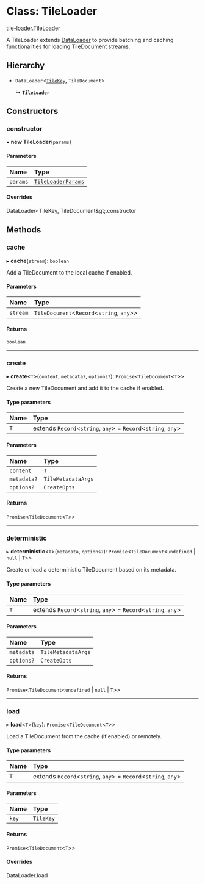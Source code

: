 # Class: TileLoader

[tile-loader](../modules/tile_loader.md).TileLoader

A TileLoader extends [DataLoader](https://github.com/graphql/dataloader) to provide batching and caching functionalities for loading TileDocument streams.

## Hierarchy

- `DataLoader`<[`TileKey`](../modules/tile_loader.md#tilekey), `TileDocument`\>

  ↳ **`TileLoader`**

## Constructors

### constructor

• **new TileLoader**(`params`)

#### Parameters

| Name | Type |
| :------ | :------ |
| `params` | [`TileLoaderParams`](../modules/tile_loader.md#tileloaderparams) |

#### Overrides

DataLoader&lt;TileKey, TileDocument\&gt;.constructor

## Methods

### cache

▸ **cache**(`stream`): `boolean`

Add a TileDocument to the local cache if enabled.

#### Parameters

| Name | Type |
| :------ | :------ |
| `stream` | `TileDocument`<`Record`<`string`, `any`\>\> |

#### Returns

`boolean`

___

### create

▸ **create**<`T`\>(`content`, `metadata?`, `options?`): `Promise`<`TileDocument`<`T`\>\>

Create a new TileDocument and add it to the cache if enabled.

#### Type parameters

| Name | Type |
| :------ | :------ |
| `T` | extends `Record`<`string`, `any`\> = `Record`<`string`, `any`\> |

#### Parameters

| Name | Type |
| :------ | :------ |
| `content` | `T` |
| `metadata?` | `TileMetadataArgs` |
| `options?` | `CreateOpts` |

#### Returns

`Promise`<`TileDocument`<`T`\>\>

___

### deterministic

▸ **deterministic**<`T`\>(`metadata`, `options?`): `Promise`<`TileDocument`<`undefined` \| ``null`` \| `T`\>\>

Create or load a deterministic TileDocument based on its metadata.

#### Type parameters

| Name | Type |
| :------ | :------ |
| `T` | extends `Record`<`string`, `any`\> = `Record`<`string`, `any`\> |

#### Parameters

| Name | Type |
| :------ | :------ |
| `metadata` | `TileMetadataArgs` |
| `options?` | `CreateOpts` |

#### Returns

`Promise`<`TileDocument`<`undefined` \| ``null`` \| `T`\>\>

___

### load

▸ **load**<`T`\>(`key`): `Promise`<`TileDocument`<`T`\>\>

Load a TileDocument from the cache (if enabled) or remotely.

#### Type parameters

| Name | Type |
| :------ | :------ |
| `T` | extends `Record`<`string`, `any`\> = `Record`<`string`, `any`\> |

#### Parameters

| Name | Type |
| :------ | :------ |
| `key` | [`TileKey`](../modules/tile_loader.md#tilekey) |

#### Returns

`Promise`<`TileDocument`<`T`\>\>

#### Overrides

DataLoader.load

